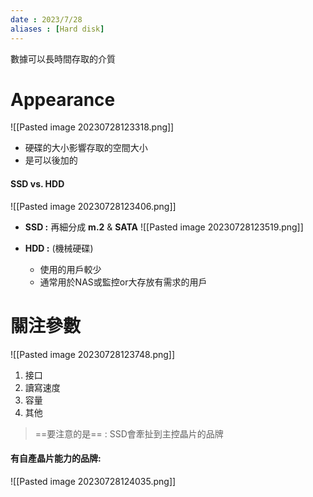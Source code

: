 ```yaml
---
date : 2023/7/28
aliases : [Hard disk]
---
```


數據可以長時間存取的介質

# Appearance

![[Pasted image 20230728123318.png]]

* 硬碟的大小影響存取的空間大小
* 是可以後加的
#### SSD vs. HDD
![[Pasted image 20230728123406.png]]

* **SSD :**
	再細分成 **m.2** & **SATA**
	![[Pasted image 20230728123519.png]]

* **HDD :** (機械硬碟)
	* 使用的用戶較少
	* 通常用於NAS或監控or大存放有需求的用戶

# 關注參數

![[Pasted image 20230728123748.png]]

1. 接口
2. 讀寫速度
3. 容量
4. 其他
> ==要注意的是== : SSD會牽扯到主控晶片的品牌

#### 有自產晶片能力的品牌: 
![[Pasted image 20230728124035.png]]